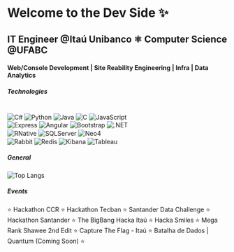 # Welcome to the Dev Side ✨
## IT Engineer @Itaú Unibanco ⚛️ Computer Science @UFABC

#### Web/Console Development | Site Reability Engineering | Infra | Data Analytics

##### Technologies 
<div style="display: inline_block">
  <br/>
    <img align="center" alt="C#" src="https://img.shields.io/badge/C%23-239120?style=for-the-badge&logo=c-sharp&logoColor=white" />
    <img align="center" alt="Python" src="https://img.shields.io/badge/Python-3776AB?style=for-the-badge&logo=python&logoColor=white(https://img.shields.io/badge/Python-          14354C?style=for-the-badge&logo=python&logoColor=white)" />
    <img align="center" alt="Java" src="https://img.shields.io/badge/Java-ED8B00?style=for-the-badge&logo=openjdk&logoColor=white" />
    <img align="center" alt="C" src="https://img.shields.io/badge/C-00599C?style=for-the-badge&logo=c&logoColor=white" />
    <img align="center" alt="JavaScript" src="https://img.shields.io/badge/JavaScript-F7DF1E?style=for-the-badge&logo=javascript&logoColor=black" />
  <br/>
    <img align="center" alt="Express" src="https://img.shields.io/badge/Express.js-404D59?style=for-the-badge" />
    <img align="center" alt="Angular" src="https://img.shields.io/badge/Angular-DD0031?style=for-the-badge&logo=angular&logoColor=white" />
    <img align="center" alt="Bootstrap" src="https://img.shields.io/badge/Bootstrap-563D7C?style=for-the-badge&logo=bootstrap&logoColor=white" />
    <img align="center" alt=".NET" src="https://img.shields.io/badge/.NET-5C2D91?style=for-the-badge&logo=.net&logoColor=white" />
  <br/>
    <img align="center" alt="RNative" src="https://img.shields.io/badge/React_Native-20232A?style=for-the-badge&logo=react&logoColor=61DAFB" />
    <img align="center" alt="SQLServer" src="https://img.shields.io/badge/Microsoft%20SQL%20Server-CC2927?style=for-the-badge&logo=microsoft%20sql%20server&logoColor=white"       />
    <img align="center" alt="Neo4" src="https://img.shields.io/badge/Neo4j-018bff?style=for-the-badge&logo=neo4j&logoColor=white" />  
  <br/>
    <img align="center" alt="Rabbit" src="https://img.shields.io/badge/rabbitmq-%23FF6600.svg?&style=for-the-badge&logo=rabbitmq&logoColor=white" />
    <img align="center" alt="Redis" src="https://img.shields.io/badge/redis-%23DD0031.svg?&style=for-the-badge&logo=redis&logoColor=white" />
    <img align="center" alt="Kibana" src="https://img.shields.io/badge/Kibana-005571?style=for-the-badge&logo=Kibana&logoColor=white" />
    <img align="center" alt="Tableau" src="https://img.shields.io/badge/Tableau-E97627?style=for-the-badge&logo=Tableau&logoColor=white" />
  <br/>
</div>

##### General 

![Top Langs](https://github-readme-stats.vercel.app/api/top-langs/?username=srtamy&langs_count=8&title_color=000000)
  
##### Events
⭐ Hackathon CCR
⭐ Hackathon Tecban
⭐ Santander Data Challenge
⭐ Hackathon Santander
⭐ The BigBang Hacka Itaú
⭐ Hacka Smiles
⭐ Mega Rank Shawee 2nd Edit
⭐ Capture The Flag - Itaú
⭐ Batalha de Dados | Quantum (Coming Soon)
⭐
